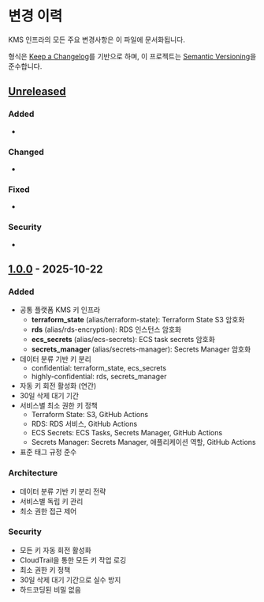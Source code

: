 # 변경 이력

KMS 인프라의 모든 주요 변경사항은 이 파일에 문서화됩니다.

형식은 [Keep a Changelog](https://keepachangelog.com/ko/1.0.0/)를 기반으로 하며,
이 프로젝트는 [Semantic Versioning](https://semver.org/lang/ko/)을 준수합니다.

## [Unreleased]

### Added
-

### Changed
-

### Fixed
-

### Security
-

## [1.0.0] - 2025-10-22

### Added
- 공통 플랫폼 KMS 키 인프라
  - **terraform_state** (alias/terraform-state): Terraform State S3 암호화
  - **rds** (alias/rds-encryption): RDS 인스턴스 암호화
  - **ecs_secrets** (alias/ecs-secrets): ECS task secrets 암호화
  - **secrets_manager** (alias/secrets-manager): Secrets Manager 암호화
- 데이터 분류 기반 키 분리
  - confidential: terraform_state, ecs_secrets
  - highly-confidential: rds, secrets_manager
- 자동 키 회전 활성화 (연간)
- 30일 삭제 대기 기간
- 서비스별 최소 권한 키 정책
  - Terraform State: S3, GitHub Actions
  - RDS: RDS 서비스, GitHub Actions
  - ECS Secrets: ECS Tasks, Secrets Manager, GitHub Actions
  - Secrets Manager: Secrets Manager, 애플리케이션 역할, GitHub Actions
- 표준 태그 규정 준수

### Architecture
- 데이터 분류 기반 키 분리 전략
- 서비스별 독립 키 관리
- 최소 권한 접근 제어

### Security
- 모든 키 자동 회전 활성화
- CloudTrail을 통한 모든 키 작업 로깅
- 최소 권한 키 정책
- 30일 삭제 대기 기간으로 실수 방지
- 하드코딩된 비밀 없음

[Unreleased]: https://github.com/ryuqqq/infrastructure/compare/kms/v1.0.0...HEAD
[1.0.0]: https://github.com/ryuqqq/infrastructure/releases/tag/kms/v1.0.0

